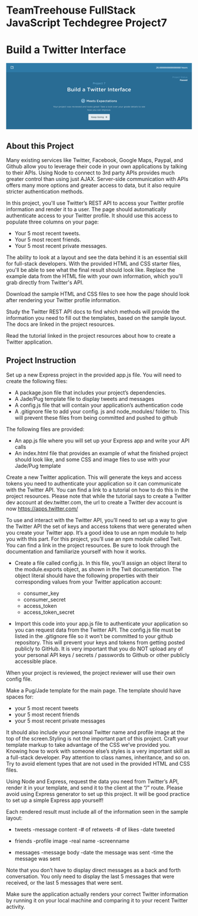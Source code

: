 # TeamTreehouse FullStack JavaScript Techdegree Project7
# Build a Twitter Interface
![alt text](https://github.com/newKeating/FS-techdegree-project7-Build-a-Twitter-Interface/blob/master/Project7-pass-confirmed.png)

## About this Project


Many existing services like Twitter, Facebook, Google Maps, Paypal, and Github allow you to leverage their code in your own applications by talking to their APIs. Using Node to connect to 3rd party APIs provides much greater control than using just AJAX. Server-side communication with APIs offers many more options and greater access to data, but it also require stricter authentication methods.

In this project, you'll use Twitter’s REST API to access your Twitter profile information and render it to a user. The page should automatically authenticate access to your Twitter profile. It should use this access to populate three columns on your page:

- Your 5 most recent tweets.
- Your 5 most recent friends.
- Your 5 most recent private messages.

The ability to look at a layout and see the data behind it is an essential skill for full-stack developers. With the provided HTML and CSS starter files, you'll be able to see what the final result should look like. Replace the example data from the HTML file with your own information, which you'll grab directly from Twitter's API.

Download the sample HTML and CSS files to see how the page should look after rendering your Twitter profile information.

Study the Twitter REST API docs to find which methods will provide the information you need to fill out the templates, based on the sample layout. The docs are linked in the project resources.

Read the tutorial linked in the project resources about how to create a Twitter application.

## Project Instruction


Set up a new Express project in the provided app.js file. You will need to create the following files:

- A package.json file that includes your project’s dependencies.
- A Jade/Pug template file to display tweets and messages
- A config.js file that will contain your application’s authentication code
- A .gitignore file to add your config. js and node_modules/ folder to. This will prevent these files from being committed and pushed to github

The following files are provided:

- An app.js file where you will set up your Express app and write your API calls
- An index.html file that provides an example of what the finished project should look like, and some CSS and image files to use with your Jade/Pug template

Create a new Twitter application. This will generate the keys and access tokens you need to authenticate your application so it can communicate with the Twitter API. You can find a link to a tutorial on how to do this in the project resources. Please note that while the tutorial says to create a Twitter dev account at dev.twitter.com, the url to create a Twitter dev account is now https://apps.twitter.com/

To use and interact with the Twitter API, you’ll need to set up a way to give the Twitter API the set of keys and access tokens that were generated when you create your Twitter app. It’s a good idea to use an npm module to help you with this part. For this project, you’ll use an npm module called Twit. You can find a link in the project resources. Be sure to look through the documentation and familiarize yourself with how it works.

- Create a file called config.js. In this file, you’ll assign an object literal to the module.exports object, as shown in the Twit documentation. The object literal should have the following properties with their corresponding values from your Twitter application account:

  - consumer_key
  - consumer_secret
  - access_token
  - access_token_secret

- Import this code into your app.js file to authenticate your application so you can request data from the Twitter API. The config.js file must be listed in the .gitignore file so it won’t be committed to your github repository. This will prevent your keys and tokens from getting posted publicly to GitHub. It is very important that you do NOT upload any of your personal API keys / secrets / passwords to Github or other publicly accessible place.

When your project is reviewed, the project reviewer will use their own config file.

Make a Pug/Jade template for the main page. The template should have spaces for:

- your 5 most recent tweets
- your 5 most recent friends
- your 5 most recent private messages

It should also include your personal Twitter name and profile image at the top of the screen.Styling is not the important part of this project. Craft your template markup to take advantage of the CSS we’ve provided you. Knowing how to work with someone else’s styles is a very important skill as a full-stack developer. Pay attention to class names, inheritance, and so on. Try to avoid element types that are not used in the provided HTML and CSS files.

Using Node and Express, request the data you need from Twitter’s API, render it in your template, and send it to the client at the “/” route. Please avoid using Express generator to set up this project. It will be good practice to set up a simple Express app yourself!

Each rendered result must include all of the information seen in the sample layout:

- tweets -message content -# of retweets -# of likes -date tweeted

- friends -profile image -real name -screenname

- messages -message body -date the message was sent -time the message was sent

Note that you don’t have to display direct messages as a back and forth conversation. You only need to display the last 5 messages that were received, or the last 5 messages that were sent.

Make sure the application actually renders your correct Twitter information by running it on your local machine and comparing it to your recent Twitter activity.
